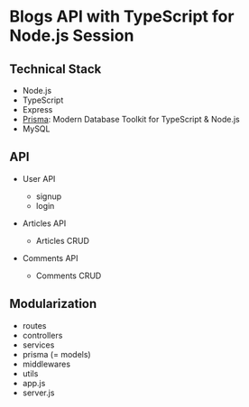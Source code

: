 # Blogs API with TypeScript for Node.js Session

## Technical Stack

- Node.js
- TypeScript
- Express
- [Prisma](https://www.prisma.io/): Modern Database Toolkit for TypeScript & Node.js
- MySQL

## API

- User API

  - signup
  - login

- Articles API

  - Articles CRUD

- Comments API
  - Comments CRUD

## Modularization

- routes
- controllers
- services
- prisma (= models)
- middlewares
- utils
- app.js
- server.js
